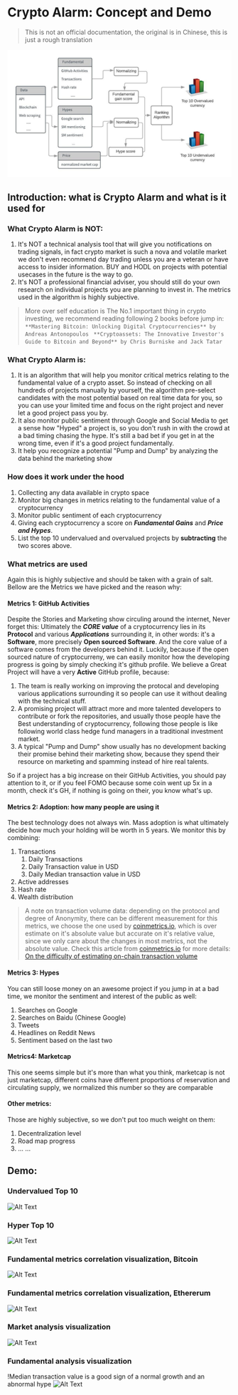 # Crypto Alarm: Concept and Demo

>This is not an official documentation, the original is in Chinese, this is just a rough translation

![Alt Text](https://github.com/jorjiang/Crypto-Alarm/blob/master/Entity%20Relationship%20Diagram.jpeg)

## Introduction: what is Crypto Alarm and what is it used for
### What Crypto Alarm is NOT:

 1. It's NOT a technical analysis tool that will give you notifications on trading signals, in fact crypto market is such a nova and volatile market we don't even recommend day trading unless you are a veteran or have access to insider information. BUY and HODL on projects with potential usecases in the future is the way to go.
 2. It's NOT a professional financial adviser, you should still do your own research on individual projects you are planning to invest in. The metrics used in the algorithm is highly subjective.
 
> More over self education is The No.1 important thing in crypto investing, we recommend reading following 2 books before jump in:
``` **Mastering Bitcoin: Unlocking Digital Cryptocurrencies** by Andreas Antonopoulos```
``` **Cryptoassets: The Innovative Investor's Guide to Bitcoin and Beyond** by Chris Burniske and Jack Tatar```

### What Crypto Alarm is:
1. It is an algorithm that will help you monitor critical metrics relating to the fundamental value of a crypto asset. So instead of checking on all hundreds of projects manually by yourself, the algorithm pre-select candidates with the most potential based on real time data for you, so you can use your limited time and focus on the right project and never let a good project pass you by.
2. It also monitor public sentiment through Google and Social Media to get a sense how "Hyped" a project is, so you don't rush in with the crowd at a bad timing chasing the hype. It's still a bad bet if you get in at the wrong time, even if it's a good project fundamentally.
3. It help you recognize a potential "Pump and Dump" by analyzing the data behind the marketing show

### How does it work under the hood
1. Collecting any data available in crypto space
2. Monitor big changes in metrics relating to the fundamental value of a cryptocurrency
3. Monitor public sentiment of each cryptocurrency
4. Giving each cryptocurrency a score on ***Fundamental Gains*** and ***Price and Hypes***.
5. List the top 10 undervalued and overvalued projects by **subtracting** the two scores above.

### What metrics are used
Again this is highly subjective and should be taken with a grain of salt. Bellow are the Metrics we have picked and the reason why:

#### Metrics 1: GitHub Activities
Despite the Stories and Marketing show circuling around the internet, Never forget this: Ultimately the ***CORE value*** of a cryptocurrency lies in its **Protocol** and various ***Applications*** surrounding it, in other words: it's a **Software**, more precisely **Open sourced Software**. And the core value of a software comes from the developers behind it. 
Luckily, because if the open sourced nature of cryptocurreny, we can easily monitor how the developing progress is going by simply checking it's github profile. We believe a Great Project will have a very **Active** GitHub profile, because:

 1. The team is really working on improving the protocal and developing various applications surrounding it so people can use it without dealing with the technical stuff.
 2. A promising project will attract more and more talented developers to contribute or fork the repositories, and usually those people have the Best understanding of cryptocurrency, following those people is like following world class hedge fund managers in a traditional investment market.
 3. A typical "Pump and Dump" show usually has no development backing their promise behind their marketing show, because they spend their resource on marketing and spamming instead of hire real talents.

So if a project has a big increase on their GitHub Activities, you should pay attention to it, or if you feel FOMO because some coin went up 5x in a month, check it's GH, if nothing is going on their, you know what's up.

#### Metrics 2: Adoption: how many people are using it
The best technology does not always win. Mass adoption is what ultimately decide how much your holding will be worth in 5 years. We monitor this by combining:
 1. Transactions
	 1. Daily Transactions
	 2. Daily Transaction value in USD
	 3. Daily Median transaction value in USD
 2. Active addresses
 3. Hash rate
 4. Wealth distribution

>A note on transaction volume data: depending on the protocol and degree of Anonymity, there can be different measurement for this metrics, we choose the one used by [coinmetrics.io](https://coinmetrics.io/), which is over estimate on it's absolute value but accurate on it's relative value, since we only care about the changes in most metrics, not the absolute value. Check this article from [coinmetrics.io](https://coinmetrics.io/) for more details: [On the difficulty of estimating on-chain transaction volume](https://coinmetrics.io/difficulty-estimating-chain-transaction-volume/)

#### Metrics 3: Hypes
You can still loose money on an awesome project if you jump in at a bad time, we monitor the sentiment and interest of the public as well:
 1. Searches on Google
 2. Searches on Baidu (Chinese Google)
 3. Tweets
 4. Headlines on Reddit News
 5. Sentiment based on the last two
#### Metrics4: Marketcap
This one seems simple but it's more than what you think, marketcap is not just marketcap, different coins have different proportions of reservation and circulating supply, we normalized this number so they are comparable
#### Other metrics:
Those are highly subjective, so we don't put too much weight on them:
 1. Decentralization level
 2. Road map progress
 3. ... ...

 
## Demo:
### Undervalued Top 10 
![Alt Text](https://github.com/jorjiang/Crypto-Alarm/blob/master/image/Top10undervalued.png)
### Hyper Top 10
![Alt Text](https://github.com/jorjiang/Crypto-Alarm/blob/master/image/Top10hype.png)
### Fundamental metrics correlation visualization, Bitcoin
![Alt Text](https://github.com/jorjiang/Crypto-Alarm/blob/master/image/correlationmatrix.png)
### Fundamental metrics correlation visualization, Ethererum
![Alt Text](https://github.com/jorjiang/Crypto-Alarm/blob/master/image/correlation%20matrxi%20eth.png)
### Market analysis visualization
![Alt Text](https://github.com/jorjiang/Crypto-Alarm/blob/master/image/marketanalysis.png)
### Fundamental analysis visualization
!Median transaction value is a good sign of a normal growth and an abnormal hype
![Alt Text](https://github.com/jorjiang/Crypto-Alarm/blob/master/image/fundamental%20analysis.png)
